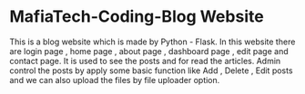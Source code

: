 # MafiaTech-Coding-Blog Website
This is a blog website which is made by Python - Flask. In this website there are login page , home page , about page , dashboard page , edit page and contact page. It is used to see the posts and for read the articles. Admin  control the posts by apply some basic function like Add , Delete , Edit posts and we can also upload the files by file uploader option.
